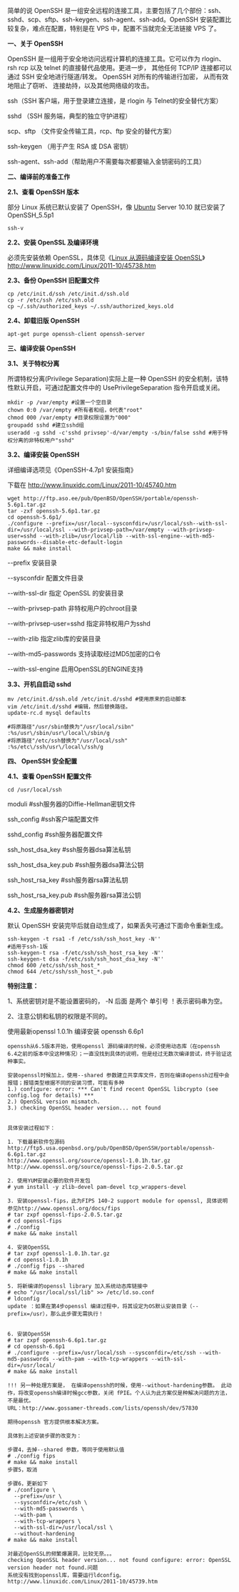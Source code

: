 简单的说 OpenSSH 是一组安全远程的连接工具，主要包括了几个部份：ssh、sshd、scp、sftp、ssh-keygen、ssh-agent、ssh-add。OpenSSH 安装配置比较复杂，难点在配置，特别是在 VPS 中，配置不当就完全无法链接 VPS 了。

**一、关于 OpenSSH**

OpenSSH 是一组用于安全地访问远程计算机的连接工具。它可以作为 rlogin、 rsh rcp 以及 telnet 的直接替代品使用。更进一步， 其他任何 TCP/IP 连接都可以通过 SSH 安全地进行隧道/转发。 OpenSSH 对所有的传输进行加密， 从而有效地阻止了窃听、 连接劫持，以及其他网络级的攻击。

ssh（SSH 客户端，用于登录建立连接，是 rlogin 与 Telnet的安全替代方案）

sshd （SSH 服务端，典型的独立守护进程）

scp、sftp （文件安全传输工具，rcp、ftp 安全的替代方案）

ssh-keygen （用于产生 RSA 或 DSA 密钥）

ssh-agent、ssh-add（帮助用户不需要每次都要输入金钥密码的工具）

**二、编译前的准备工作**

**2.1、查看 OpenSSH 版本**

部分 Linux 系统已默认安装了 OpenSSH，像 [Ubuntu](http://www.linuxidc.com/topicnews.aspx?tid=2) Server 10.10 就已安装了 OpenSSH_5.5p1

```
ssh-v
```



**2.2、安装 OpenSSL 及编译环境**

必须先安装依赖 OpenSSL，具体见《[Linux 从源码编译安装 OpenSSL](http://www.linuxidc.com/Linux/2011-10/45738.htm)》 http://www.linuxidc.com/Linux/2011-10/45738.htm

**2.3、备份 OpenSSH 旧配置文件**

```
cp /etc/init.d/ssh /etc/init.d/ssh.old 
cp -r /etc/ssh /etc/ssh.old 
cp ~/.ssh/authorized_keys ~/.ssh/authorized_keys.old
```



**2.4、卸载旧版 OpenSSH**

```
apt-get purge openssh-client openssh-server
```



**三、编译安装 OpenSSH**

**3.1、关于特权分离**

所谓特权分离(Privilege Separation)实际上是一种 OpenSSH 的安全机制，该特性默认开启，可通过配置文件中的 UsePrivilegeSeparation 指令开启或关闭。

```
mkdir -p /var/empty #设置一个空目录
chown 0:0 /var/empty #所有者和组，0代表"root"
chmod 000 /var/empty #目录权限设置为"000"
groupadd sshd #建立sshd组
useradd -g sshd -c'sshd privsep'-d/var/empty -s/bin/false sshd #用于特权分离的非特权用户"sshd"
```



**3.2、编译安装 OpenSSH**

详细编译选项见《OpenSSH-4.7p1 安装指南》

下载在 http://www.linuxidc.com/Linux/2011-10/45740.htm

```
wget http://ftp.aso.ee/pub/OpenBSD/OpenSSH/portable/openssh-5.6p1.tar.gz
tar -zxf openssh-5.6p1.tar.gz
cd openssh-5.6p1/
./configure --prefix=/usr/local--sysconfdir=/usr/local/ssh--with-ssl-dir=/usr/local/ssl --with-privsep-path=/var/empty --with-privsep-user=sshd --with-zlib=/usr/local/lib --with-ssl-engine--with-md5-passwords--disable-etc-default-login
make && make install
```



--prefix 安装目录

--sysconfdir 配置文件目录

--with-ssl-dir 指定 OpenSSL 的安装目录

--with-privsep-path 非特权用户的chroot目录

--with-privsep-user=sshd 指定非特权用户为sshd

--with-zlib 指定zlib库的安装目录

--with-md5-passwords 支持读取经过MD5加密的口令

--with-ssl-engine 启用OpenSSL的ENGINE支持

**3.3、开机自启动 sshd**

```
mv /etc/init.d/ssh.old /etc/init.d/sshd #使用原来的启动脚本
vim /etc/init.d/sshd #编辑，然后替换路径。
update-rc.d mysql defaults
```

```
#将原路径"/usr/sbin替换为"/usr/local/sibn"
:%s/usr\/sbin/usr\/local\/sbin/g
#将原路径"/etc/ssh替换为"/usr/local/ssh"
:%s/etc\/ssh/usr\/local\/ssh/g
```



**四、 OpenSSH 安全配置**

**4.1、查看 OpenSSH 配置文件**

```
cd /usr/local/ssh
```



moduli #ssh服务器的Diffie-Hellman密钥文件

ssh_config #ssh客户端配置文件

sshd_config #ssh服务器配置文件

ssh_host_dsa_key #ssh服务器dsa算法私钥

ssh_host_dsa_key.pub #ssh服务器dsa算法公钥

ssh_host_rsa_key #ssh服务器rsa算法私钥

ssh_host_rsa_key.pub #ssh服务器rsa算法公钥

**4.2、生成服务器密钥对**

默认 OpenSSH 安装完毕后就自动生成了，如果丢失可通过下面命令重新生成。

```
ssh-keygen -t rsa1 -f /etc/ssh/ssh_host_key -N''
#适用于ssh-1版
ssh-keygen-t rsa -f/etc/ssh/ssh_host_rsa_key -N''
ssh-keygen-t dsa -f/etc/ssh/ssh_host_dsa_key -N''
chmod 600 /etc/ssh/ssh_host_*
chmod 644 /etc/ssh/ssh_host_*.pub
```



**特别注意：**

1、系统密钥对是不能设置密码的， -N 后面 是两个 单引号 ！表示密码串为空。

2、注意公钥和私钥的权限是不同的。



使用最新openssl 1.0.1h 编译安装 openssh 6.6p1

```shell
openssh从6.5版本开始，使用openssl 源码编译的时候，必须使用动态库（在openssh 6.4之前的版本中没这种情况）；一直没找到具体的说明，但是经过无数次编译尝试，终于验证这种事实。

安装openssl时候加上，使用--shared 参数建立共享库文件，否则在编译openssh过程中会报错；报错类型根据不同的安装习惯，可能有多种
1.) configure: error: *** Can't find recent OpenSSL libcrypto (see config.log for details) ***
2.) OpenSSL version mismatch. 
3.) checking OpenSSL header version... not found


具体安装过程如下：

1. 下载最新软件包源码
http://ftp5.usa.openbsd.org/pub/OpenBSD/OpenSSH/portable/openssh-6.6p1.tar.gz
http://www.openssl.org/source/openssl-1.0.1h.tar.gz
http://www.openssl.org/source/openssl-fips-2.0.5.tar.gz

2. 使用YUM安装必要的软件开发包
# yum install -y zlib-devel pam-devel tcp_wrappers-devel

3. 安装openssl-fips，此为FIPS 140-2 support module for openssl, 具体说明参见http://www.openssl.org/docs/fips 
# tar zxpf openssl-fips-2.0.5.tar.gz
# cd openssl-fips
# ./config
# make && make install

4. 安装OpenSSL
# tar zxpf openssl-1.0.1h.tar.gz
# cd openssl-1.0.1h
# ./config fips --shared
# make && make install 

5. 将新编译的openssl library 加入系统动态库链接中
# echo "/usr/local/ssl/lib" >> /etc/ld.so.conf
# ldconfig
update ：如果在第4步openssl 编译过程中，将其设定为OS默认安装目录（--prefix=/usr），那么此步骤无需执行！


6. 安装OpenSSH
# tar zxpf openssh-6.6p1.tar.gz
# cd openssh-6.6p1
# ./configure --prefix=/usr/local/ssh --sysconfdir=/etc/ssh --with-md5-passwords --with-pam --with-tcp-wrappers --with-ssl-dir=/usr/local/
# make && make install

!!! 另一种处理方案是， 在编译openssh的时候，使用--without-hardening参数。 此动作，将改变openssh编译时候gcc参数，关闭 fPIE。个人认为此方案仅是种解决问题的方法，不是最优。
URL：http://www.gossamer-threads.com/lists/openssh/dev/57830

期待openssh 官方提供根本解决方案。

具体到上述安装步骤的改变为：

步骤4，去掉--shared 参数，等同于使用默认值
# ./config fips 
# make && make install 
步骤5，取消

步骤6，更新如下
# ./configure \
  --prefix=/usr \
  --sysconfdir=/etc/ssh \
  --with-md5-passwords \
  --with-pam \
  --with-tcp-wrappers \
  --with-ssl-dir=/usr/local/ssl \
  --without-hardening
# make && make install 

对最近OpenSSL的频繁爆漏洞，比较无奈。。。
checking OpenSSL header version... not found configure: error: OpenSSL version header not found.问题
系统没有找到openssl库，需要运行ldconfig。
http://www.linuxidc.com/Linux/2011-10/45739.htm
```

